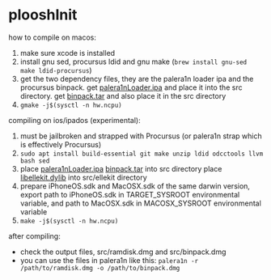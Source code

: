 # plooshInit

how to compile on macos:

1. make sure xcode is installed
2. install gnu sed, procursus ldid and gnu make
    (`brew install gnu-sed make ldid-procursus`)
3. get the two dependency files, they are the palera1n loader
    ipa and the procursus binpack.
    get [palera1nLoader.ipa](https://static.palera.in/artifacts/loader/universal_lite/palera1nLoader.ipa) and place it into the src directory.
    get [binpack.tar](https://static.palera.in/binpack.tar) and also place it in the src directory
4. `gmake -j$(sysctl -n hw.ncpu)`

compiling on ios/ipados (experimental):

1. must be jailbroken and strapped with Procursus (or palera1n strap which is effectively Procursus)
2. `sudo apt install build-essential git make unzip ldid odcctools llvm bash sed`
3. place [palera1nLoader.ipa](https://static.palera.in/artifacts/loader/universal_lite/palera1nLoader.ipa) [binpack.tar](https://static.palera.in/binpack.tar) into src directory
    place [libellekit.dylib](https://static.palera.in/development/libellekit.dylib) into src/ellekit directory
4. prepare iPhoneOS.sdk and MacOSX.sdk of the same darwin version,
    export path to iPhoneOS.sdk in TARGET_SYSROOT environmental variable,
    and path to MacOSX.sdk in MACOSX_SYSROOT environmental variable
5. `make -j$(sysctl -n hw.ncpu)`

after compiling:
- check the output files, src/ramdisk.dmg and src/binpack.dmg
- you can use the files in palera1n like this: `palera1n -r /path/to/ramdisk.dmg -o /path/to/binpack.dmg`
